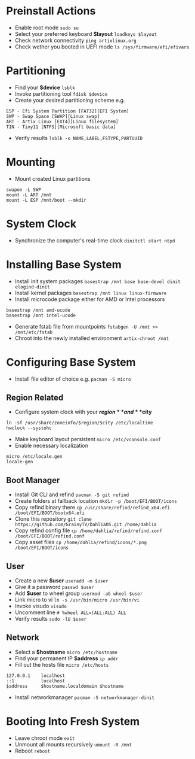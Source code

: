 # **Preinstall Actions**
- Enable root mode `sudo su`
- Select your preferred keyboard **$layout** `loadkeys $layout`
- Check network connectivity `ping artixlinux.org`
- Check wether you booted in UEFI mode `ls /sys/firmware/efi/efivars`

# **Partitioning**
- Find your **$device** `lsblk`
- Invoke partitioning tool `fdisk $device`
- Create your desired partitioning scheme e.g.
```
ESP - Efi System Partition [FAT32][EFI System]
SWP - Swap Space [SWAP][Linux swap]
ART - Artix Linux [EXT4][Linux filesystem]
TIN - Tiny11 [NTFS][Microsoft basic data]
```
- Verify results `lsblk -o NAME,LABEL,FSTYPE,PARTUUID`

# **Mounting**
- Mount created Linux partitions
```
swapon -L SWP
mount -L ART /mnt
mount -L ESP /mnt/boot --mkdir
```

# **System Clock**
- Synchronize the computer's real-time clock `dinitctl start ntpd`

# **Installing Base System**
- Install init system packages `basestrap /mnt base base-devel dinit elogind-dinit`
- Install kernel packages `basestrap /mnt linux linux-firmware`
- Install microcode package either for AMD or Intel processors
```
basestrap /mnt amd-ucode
basestrap /mnt intel-ucode
```
- Generate fstab file from mountpoints `fstabgen -U /mnt >> /mnt/etc/fstab`
- Chroot into the newly installed environment `artix-chroot /mnt`

# **Configuring Base System**
- Install file editor of choice e.g. `pacman -S micro`

## **Region Related**
- Configure system clock with your **$region** and **$city**
```
ln -sf /usr/share/zoneinfo/$region/$city /etc/localtime
hwclock --systohc
```
- Make keyboard layout persistent `micro /etc/vconsole.conf`
- Enable necessary localization
```
micro /etc/locale.gen
locale-gen
```

## **Boot Manager**
- Install Git CLI and refind `pacman -S git refind`
- Create folders at fallback location `mkdir -p /boot/EFI/BOOT/icons`
- Copy refind binary there `cp /usr/share/refind/refind_x64.efi /boot/EFI/BOOT/bootx64.efi`
- Clone this repository `git clone https://github.com/GrainyTV/DahliaOS.git /home/dahlia`
- Copy refind config file `cp /home/dahlia/refind/refind.conf /boot/EFI/BOOT/refind.conf`
- Copy asset files `cp /home/dahlia/refind/icons/*.png /boot/EFI/BOOT/icons`

## **User**
- Create a new **$user** `useradd -m $user`
- Give it a password `passwd $user`
- Add **$user** to wheel group `usermod -aG wheel $user`
- Link micro to vi `ln -s /usr/bin/micro /usr/bin/vi`
- Invoke visudo `visudo`
- Uncomment line `# %wheel ALL=(ALL:ALL) ALL`
- Verify results `sudo -lU $user`

## **Network**
- Select a **$hostname** `micro /etc/hostname`
- Find your permanent IP **$address** `ip addr`
- Fill out the hosts file `micro /etc/hosts`
```
127.0.0.1    localhost
::1          localhost
$address     $hostname.localdomain $hostname
```
- Install networkmanager `pacman -S networkmanager-dinit`

# **Booting Into Fresh System**
- Leave chroot mode `exit`
- Unmount all mounts recursively `umount -R /mnt`
- Reboot `reboot`
